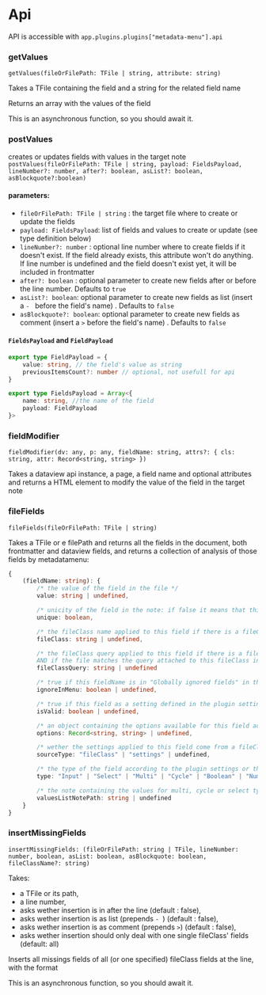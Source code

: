 # Api

API is accessible with `app.plugins.plugins["metadata-menu"].api`

### getValues

`getValues(fileOrFilePath: TFile | string, attribute: string)`

Takes a TFile containing the field and a string for the related field name

Returns an array with the values of the field

This is an asynchronous function, so you should await it.

### postValues
creates or updates fields with values in the target note
`postValues(fileOrFilePath: TFile | string, payload: FieldsPayload, lineNumber?: number, after?: boolean, asList?: boolean, asBlockquote?:boolean)`

#### parameters:

- `fileOrFilePath: TFile | string` : the target file where to create or update the fields
- `payload: FieldsPayload`: list of fields and values to create or update (see type definition below) 
- `lineNumber?: number` : optional line number where to create fields if it doesn't exist. If the field already exists, this attribute won't do anything. If line number is undefined and the field doesn't exist yet, it will be included in frontmatter
- `after?: boolean` : optional parameter to create new fields after or before the line number. Defaults to `true`
- `asList?: boolean`: optional parameter to create new fields as list (insert a `- ` before the field's name) . Defaults to `false`
- `asBlockquote?: boolean`: optional parameter to create new fields as comment (insert a `>` before the field's name) . Defaults to `false`

#### `FieldsPayload` and `FieldPayload`

```typescript
export type FieldPayload = {
    value: string, // the field's value as string
    previousItemsCount?: number // optional, not usefull for api 
}

export type FieldsPayload = Array<{
    name: string, //the name of the field
    payload: FieldPayload
}>
```

### fieldModifier
`fieldModifier(dv: any, p: any, fieldName: string, attrs?: { cls: string, attr: Record<string, string> })`

Takes a dataview api instance, a page, a field name and optional attributes and returns a HTML element to modify the value of the field in the target note

### fileFields
`fileFields(fileOrFilePath: TFile | string)`

Takes a TFile or e filePath and returns all the fields in the document, both frontmatter and dataview fields, and returns a collection of analysis of those fields by metadatamenu:

```typescript
{
    (fieldName: string): {
        /* the value of the field in the file */
        value: string | undefined, 

        /* unicity of the field in the note: if false it means that this field appears more than once in the file */
        unique: boolean,

        /* the fileClass name applied to this field if there is a fileClass AND if the field is set in the fileClass or the fileClass it's inheriting from */
        fileClass: string | undefined,

        /* the fileClass query applied to this field if there is a fileClass
        AND if the file matches the query attached to this fileClass in the settings AND if the field is set in the fileClass or the fileClass it's inheriting from */
        fileClassQuery: string | undefined

        /* true if this fieldName is in "Globally ignored fields" in the plugin settings */
        ignoreInMenu: boolean | undefined,

        /* true if this field as a setting defined in the plugin settings or a fileClass and if the value is valid according to those settings */
        isValid: boolean | undefined,

        /* an object containing the options available for this field according to the plugin settings or the fileClass */
        options: Record<string, string> | undefined,

        /* wether the settings applied to this field come from a fileClass, the plugin settings or none  */
        sourceType: "fileClass" | "settings" | undefined,

        /* the type of the field according to the plugin settings or the fileClass  */
        type: "Input" | "Select" | "Multi" | "Cycle" | "Boolean" | "Number" | undefined

        /* the note containing the values for multi, cycle or select types when defined in the plugin settings  */
        valuesListNotePath: string | undefined
    }
}
```

### insertMissingFields
`insertMissingFields: (fileOrFilePath: string | TFile, lineNumber: number, boolean, asList: boolean, asBlockquote: boolean, fileClassName?: string)`

Takes:
- a TFile or its path, 
- a line number,
- asks wether insertion is in after the line (default : false),
- asks wether insertion is as list (prepends `- `) (default : false),
- asks wether insertion is as comment (prepends `>`)  (default : false),
- asks wether insertion should only deal with one single fileClass' fields (default: all)

Inserts all missings fields of all (or one specified) fileClass fields at the line, with the format

This is an asynchronous function, so you should await it.
